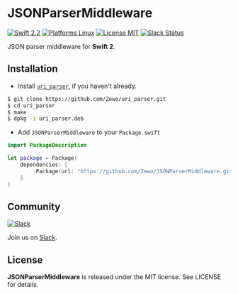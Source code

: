 JSONParserMiddleware
====================

[![Swift 2.2](https://img.shields.io/badge/Swift-2.2-orange.svg?style=flat)](https://developer.apple.com/swift/)
[![Platforms Linux](https://img.shields.io/badge/Platforms-Linux-lightgray.svg?style=flat)](https://developer.apple.com/swift/)
[![License MIT](https://img.shields.io/badge/License-MIT-blue.svg?style=flat)](https://tldrlegal.com/license/mit-license)
[![Slack Status](https://zewo-slackin.herokuapp.com/badge.svg)](https://zewo-slackin.herokuapp.com)

JSON parser middleware for **Swift 2**.

## Installation

- Install [`uri_parser`](https://github.com/Zewo/uri_parser), if you haven't already.

```bash
$ git clone https://github.com/Zewo/uri_parser.git
$ cd uri_parser
$ make
$ dpkg -i uri_parser.deb
```

- Add `JSONParserMiddleware` to your `Package.swift`

```swift
import PackageDescription

let package = Package(
	dependencies: [
		.Package(url: "https://github.com/Zewo/JSONParserMiddleware.git", majorVersion: 0, minor: 1)
	]
)
```
## Community

[![Slack](http://s13.postimg.org/ybwy92ktf/Slack.png)](https://zewo-slackin.herokuapp.com)

Join us on [Slack](https://zewo-slackin.herokuapp.com).

License
-------

**JSONParserMiddleware** is released under the MIT license. See LICENSE for details.
